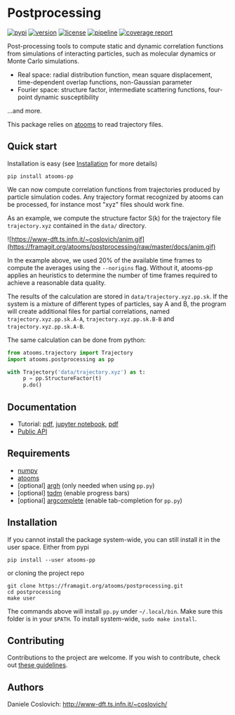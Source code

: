 Postprocessing
==============
[![pypi](https://img.shields.io/pypi/v/atooms-pp.svg)](https://pypi.python.org/pypi/atooms-pp/)
[![version](https://img.shields.io/pypi/pyversions/atooms-pp.svg)](https://pypi.python.org/pypi/atooms-pp/)
[![license](https://img.shields.io/pypi/l/atooms-pp.svg)](https://en.wikipedia.org/wiki/GNU_General_Public_License)
[![pipeline](https://framagit.org/atooms/postprocessing/badges/master/pipeline.svg)](https://framagit.org/atooms/postprocessing/badges/master/pipeline.svg)
[![coverage report](https://framagit.org/atooms/postprocessing/badges/master/coverage.svg?job=test:f90)](https://framagit.org/atooms/postprocessing/-/commits/master)

Post-processing tools to compute static and dynamic correlation functions from simulations of interacting particles, such as molecular dynamics or Monte Carlo simulations.

- Real space: radial distribution function, mean square displacement, time-dependent overlap functions, non-Gaussian parameter
- Fourier space: structure factor, intermediate scattering functions, four-point dynamic susceptibility

...and more.

This package relies on [atooms](https://framagit.org/atooms/postprocessing.git) to read trajectory files.

Quick start
------------
Installation is easy (see [Installation](#installation) for more details)
```
pip install atooms-pp
```

We can now compute correlation functions from trajectories produced
by particle simulation codes. Any trajectory format recognized by
atooms can be processed, for instance most "xyz" files
should work fine.

As an example, we compute the structure factor S(k) for the trajectory
file `trajectory.xyz` contained in the `data/` directory.

![https://www-dft.ts.infn.it/~coslovich/anim.gif](https://framagit.org/atooms/postprocessing/raw/master/docs/anim.gif)

In the example above, we used 20% of the available time frames to compute the averages using the `--norigins` flag. Without it, atooms-pp applies an heuristics to determine the number of time frames required to achieve a reasonable data quality.

The results of the calculation are stored in `data/trajectory.xyz.pp.sk`. If
the system is a mixture of different types of particles, say A and B, the program will create additional files for
partial correlations, named `trajectory.xyz.pp.sk.A-A`, `trajectory.xyz.pp.sk.B-B` and `trajectory.xyz.pp.sk.A-B`.

The same calculation can be done from python:

```python
from atooms.trajectory import Trajectory
import atooms.postprocessing as pp

with Trajectory('data/trajectory.xyz') as t:
     p = pp.StructureFactor(t)
     p.do()
```

Documentation
-------------
- Tutorial: [pdf](https://atooms.frama.io/postprocessing/index.html), [jupyter notebook](https://framagit.org/atooms/postprocessing/-/blob/master/docs/index.ipynb), [pdf]((https://framagit.org/atooms/postprocessing/-/blob/master/docs/index.pdf))
- [Public API](https://atooms.frama.io/postprocessing/api/postprocessing)

Requirements
------------
- [numpy](https://pypi.org/project/numpy/)
- [atooms](https://framagit.org/atooms/postprocessing.git)
- [optional] [argh](https://pypi.org/project/argh/) (only needed when using `pp.py`)
- [optional] [tqdm](https://pypi.org/project/tqdm/) (enable progress bars)
- [optional] [argcomplete](https://pypi.org/project/argcomplete/) (enable tab-completion for `pp.py`)

Installation
------------
If you cannot install the package system-wide, you can still install it in the user space. Either from pypi
```
pip install --user atooms-pp
```
or cloning the project repo 
```
git clone https://framagit.org/atooms/postprocessing.git
cd postprocessing
make user
```
The commands above will install `pp.py` under `~/.local/bin`. Make sure this folder is in your `$PATH`. To install system-wide, `sudo make install`.

Contributing
------------
Contributions to the project are welcome. If you wish to contribute, check out [these guidelines](https://framagit.org/atooms/atooms/-/blob/master/CONTRIBUTING.md).

Authors
-------
Daniele Coslovich: http://www-dft.ts.infn.it/~coslovich/
